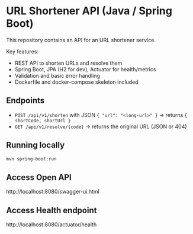 # URL Shortener API (Java / Spring Boot)

This repository contains an API for an URL shortener service.

Key features:
- REST API to shorten URLs and resolve them
- Spring Boot, JPA (H2 for dev), Actuator for health/metrics
- Validation and basic error handling
- Dockerfile and docker-compose skeleton included

## Endpoints
- `POST /api/v1/shorten` with JSON `{ "url": "<long-url>" }` -> returns `{ shortCode, shortUrl }`
- `GET /api/v1/resolve/{code}` -> returns the original URL (JSON or 404)

## Running locally
```bash
mvn spring-boot:run
```

## Access Open API
http://localhost:8080/swagger-ui.html

## Access Health endpoint
http://localhost:8080/actuator/health